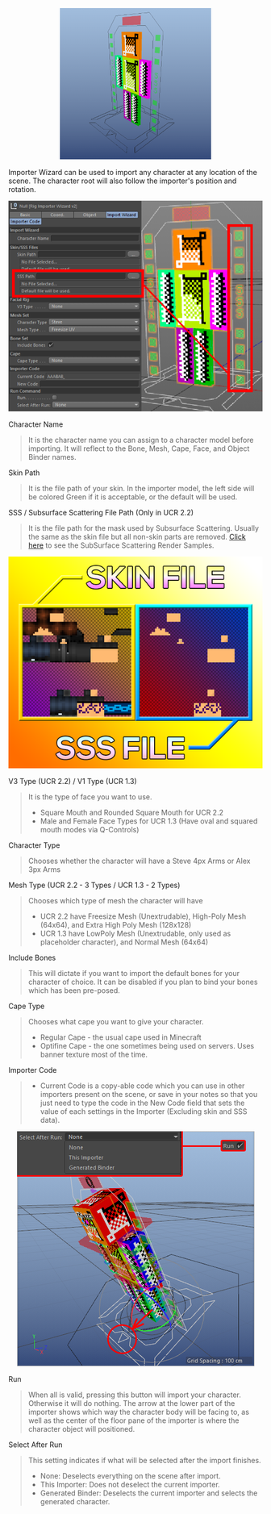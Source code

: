 <p align=center><img src="../images/rig_renderfiles/Importer_Base.png" width="300" height="300"></p>

Importer Wizard can be used to import any character at any location of the scene. The character root will also follow the importer's position and rotation.

<p align=center><img src="../images/importer-setup/0001.png"></p>

Character Name
  > It is the character name you can assign to a character model before importing. It will reflect to the Bone, Mesh, Cape, Face, and Object Binder names.

Skin Path
  > It is the file path of your skin. In the importer model, the left side will be colored Green if it is acceptable, or the default will be used.

SSS / Subsurface Scattering File Path (Only in UCR 2.2)
  > It is the file path for the mask used by Subsurface Scattering. Usually the same as the skin file but all non-skin parts are removed. [Click here](subsurface-scattering.md) to see the SubSurface Scattering Render Samples.
  
<p align=center><img src="../images/importer-setup/0003.png"></p>
  
V3 Type (UCR 2.2) / V1 Type (UCR 1.3)
  > It is the type of face you want to use.
  > - Square Mouth and Rounded Square Mouth for UCR 2.2
  > - Male and Female Face Types for UCR 1.3 (Have oval and squared mouth modes via Q-Controls)
  
Character Type
  > Chooses whether the character will have a Steve 4px Arms or Alex 3px Arms
  
Mesh Type (UCR 2.2 - 3 Types / UCR 1.3 - 2 Types)
  > Chooses which type of mesh the character will have
  > - UCR 2.2 have Freesize Mesh (Unextrudable), High-Poly Mesh (64x64), and Extra High Poly Mesh (128x128)
  > - UCR 1.3 have LowPoly Mesh (Unextrudable, only used as placeholder character), and Normal Mesh (64x64)
  
Include Bones
  > This will dictate if you want to import the default bones for your character of choice. It can be disabled if you plan to bind your bones which has been pre-posed.
  
Cape Type
  > Chooses what cape you want to give your character.
  > - Regular Cape - the usual cape used in Minecraft
  > - Optifine Cape - the one sometimes being used on servers. Uses banner texture most of the time.

Importer Code
  > - Current Code is a copy-able code which you can use in other importers present on the scene, or save in your notes so that you just need to type the code in the New Code field that sets the value of each settings in the Importer (Excluding skin and SSS data).

<p align=center><img src="../images/importer-setup/0002.png"></p>

Run
  > When all is valid, pressing this button will import your character. Otherwise it will do nothing. The arrow at the lower part of the importer shows which way the character body will be facing to, as well as the center of the floor pane of the importer is where the character object will positioned.
  
Select After Run
  > This setting indicates if what will be selected after the import finishes.
  >  -  None: Deselects everything on the scene after import.
  >  -  This Importer: Does not deselect the current importer.
  >  -  Generated Binder: Deselects the current importer and selects the generated character.
